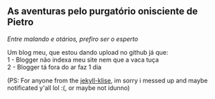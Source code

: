 ## As aventuras pelo purgatório onisciente de Pietro <br>
_Entre malando e otários, prefiro ser o esperto_

Um blog meu, que estou dando upload no github já que:<br>
1 - Blogger não indexa meu site nem que a vaca tuça <br>
2 - Blogger tá fora do ar faz 1 dia

(PS: For anyone from the [jekyll-klise](https://jekyll-themes.com/piharpi/jekyll-klise), im sorry i messed up and maybe notificated y'all lol :(, or maybe not idunno)